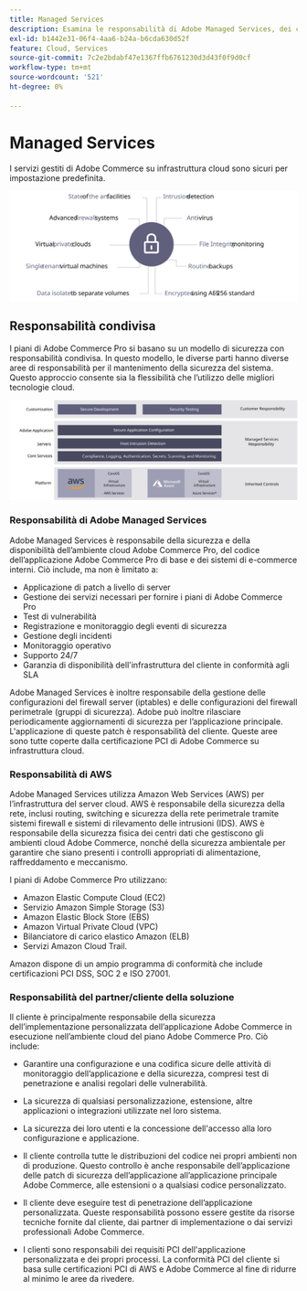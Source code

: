 ```yaml
---
title: Managed Services
description: Esamina le responsabilità di Adobe Managed Services, dei clienti e dei provider di servizi cloud per l’implementazione dell’infrastruttura cloud di Adobe Commerce.
exl-id: b1442e31-06f4-4aa6-b24a-b6cda630d52f
feature: Cloud, Services
source-git-commit: 7c2e2bdabf47e1367ffb6761230d3d43f0f9d0cf
workflow-type: tm+mt
source-wordcount: '521'
ht-degree: 0%

---
```


# Managed Services

I servizi gestiti di Adobe Commerce su infrastruttura cloud sono sicuri per impostazione predefinita.

![Diagramma che mostra i servizi gestiti di Adobe Commerce](../../../assets/playbooks/managed-services.svg)

## Responsabilità condivisa

I piani di Adobe Commerce Pro si basano su un modello di sicurezza con responsabilità condivisa. In questo modello, le diverse parti hanno diverse aree di responsabilità per il mantenimento della sicurezza del sistema. Questo approccio consente sia la flessibilità che l’utilizzo delle migliori tecnologie cloud.

![Diagramma che mostra il modello di responsabilità condivisa Adobe Commerce](../../../assets/playbooks/shared-responsibility.svg)

### Responsabilità di Adobe Managed Services

Adobe Managed Services è responsabile della sicurezza e della disponibilità dell’ambiente cloud Adobe Commerce Pro, del codice dell’applicazione Adobe Commerce Pro di base e dei sistemi di e-commerce interni. Ciò include, ma non è limitato a:

- Applicazione di patch a livello di server
- Gestione dei servizi necessari per fornire i piani di Adobe Commerce Pro
- Test di vulnerabilità
- Registrazione e monitoraggio degli eventi di sicurezza
- Gestione degli incidenti
- Monitoraggio operativo
- Supporto 24/7
- Garanzia di disponibilità dell&#39;infrastruttura del cliente in conformità agli SLA

Adobe Managed Services è inoltre responsabile della gestione delle configurazioni del firewall server (iptables) e delle configurazioni del firewall perimetrale (gruppi di sicurezza). Adobe può inoltre rilasciare periodicamente aggiornamenti di sicurezza per l’applicazione principale. L&#39;applicazione di queste patch è responsabilità del cliente. Queste aree sono tutte coperte dalla certificazione PCI di Adobe Commerce su infrastruttura cloud.

### Responsabilità di AWS

Adobe Managed Services utilizza Amazon Web Services (AWS) per l’infrastruttura del server cloud. AWS è responsabile della sicurezza della rete, inclusi routing, switching e sicurezza della rete perimetrale tramite sistemi firewall e sistemi di rilevamento delle intrusioni (IDS). AWS è responsabile della sicurezza fisica dei centri dati che gestiscono gli ambienti cloud Adobe Commerce, nonché della sicurezza ambientale per garantire che siano presenti i controlli appropriati di alimentazione, raffreddamento e meccanismo.

I piani di Adobe Commerce Pro utilizzano:

- Amazon Elastic Compute Cloud (EC2)
- Servizio Amazon Simple Storage (S3)
- Amazon Elastic Block Store (EBS)
- Amazon Virtual Private Cloud (VPC)
- Bilanciatore di carico elastico Amazon (ELB)
- Servizi Amazon Cloud Trail.

Amazon dispone di un ampio programma di conformità che include certificazioni PCI DSS, SOC 2 e ISO 27001.

### Responsabilità del partner/cliente della soluzione

Il cliente è principalmente responsabile della sicurezza dell’implementazione personalizzata dell’applicazione Adobe Commerce in esecuzione nell’ambiente cloud del piano Adobe Commerce Pro. Ciò include:

- Garantire una configurazione e una codifica sicure delle attività di monitoraggio dell’applicazione e della sicurezza, compresi test di penetrazione e analisi regolari delle vulnerabilità.

- La sicurezza di qualsiasi personalizzazione, estensione, altre applicazioni o integrazioni utilizzate nel loro sistema.

- La sicurezza dei loro utenti e la concessione dell&#39;accesso alla loro configurazione e applicazione.

- Il cliente controlla tutte le distribuzioni del codice nei propri ambienti non di produzione. Questo controllo è anche responsabile dell’applicazione delle patch di sicurezza dell’applicazione all’applicazione principale Adobe Commerce, alle estensioni o a qualsiasi codice personalizzato.

- Il cliente deve eseguire test di penetrazione dell’applicazione personalizzata. Queste responsabilità possono essere gestite da risorse tecniche fornite dal cliente, dai partner di implementazione o dai servizi professionali Adobe Commerce.

- I clienti sono responsabili dei requisiti PCI dell&#39;applicazione personalizzata e dei propri processi. La conformità PCI del cliente si basa sulle certificazioni PCI di AWS e Adobe Commerce al fine di ridurre al minimo le aree da rivedere.
